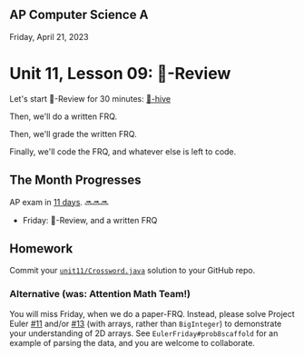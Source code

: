 ## AP Computer Science A

Friday, April 21, 2023

# Unit 11, Lesson 09: 🐝-Review

Let's start 🐝-Review for 30 minutes: [🐝-hive](b/B.md)

Then, we'll do a written FRQ.

Then, we'll grade the written FRQ.

Finally, we'll code the FRQ, and whatever else is left to code.

## The Month Progresses

AP exam in [11 days](https://days.to/until/3-may). 🔜🔜🔜

- Friday: 🐝-Review, and a written FRQ

## Homework

Commit your [`unit11/Crossword.java`](Crossword.java) solution to your GitHub repo.

### Alternative (was: Attention Math Team!)

You will miss Friday, when we do a paper-FRQ. Instead, please solve Project Euler [#11](https://projecteuler.net/problem=11) and/or [#13](https://projecteuler.net/problem=13) (with arrays, rather than `BigInteger`) to demonstrate your understanding of 2D arrays. See `EulerFriday#prob8scaffold` for an example of parsing the data, and you are welcome to collaborate.
